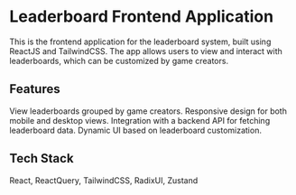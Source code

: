 # Leaderboard Frontend Application

This is the frontend application for the leaderboard system, built using ReactJS and TailwindCSS. The app allows users to view and interact with leaderboards, which can be customized by game creators.

## Features

View leaderboards grouped by game creators.
Responsive design for both mobile and desktop views.
Integration with a backend API for fetching leaderboard data.
Dynamic UI based on leaderboard customization.

## Tech Stack

React, ReactQuery, TailwindCSS, RadixUI, Zustand
